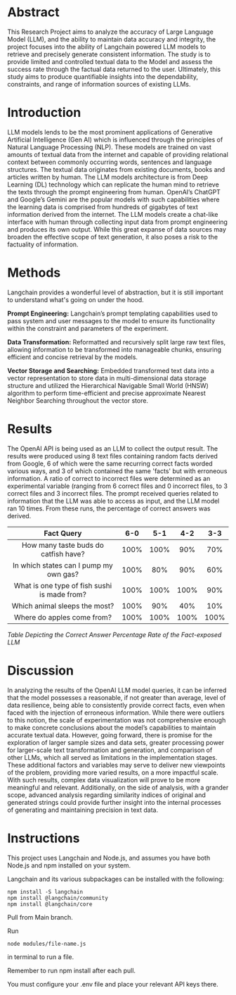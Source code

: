 # Abstract

This Research Project aims to analyze the accuracy of Large Language Model (LLM), and the ability to maintain data accuracy and integrity, the project focuses into the ability of Langchain powered LLM models to retrieve and precisely generate consistent information. The study is to provide limited and controlled textual data to the Model and assess the success rate through the  factual data returned to the user. Ultimately, this study aims to produce quantifiable insights into the dependability, constraints, and range of information sources of existing LLMs.

# Introduction

LLM models lends to be the most prominent applications of Generative Artificial Intelligence (Gen AI) which is influenced through the principles of Natural Language Processing (NLP). These models are trained on vast amounts of textual data from the internet and capable of providing relational context between commonly occurring words, sentences and language structures. The textual data originates from existing documents, books and articles written by human. The LLM models architecture is from Deep Learning (DL) technology which can replicate the human mind to retrieve the texts through the prompt engineering from human. OpenAI’s ChatGPT and Google’s Gemini are the popular models with such capabilities where the learning data is comprised from hundreds of gigabytes of text information derived from the internet. The LLM models create a chat-like interface with human through collecting input data from prompt engineering  and produces its own output. While this great expanse of data sources may broaden the effective scope of text generation, it also poses a risk to the factuality of information.

# Methods

Langchain provides a wonderful level of abstraction, but it is still important to understand what's going on under the hood.

__Prompt Engineering:__ 
Langchain’s prompt templating capabilities used to pass system and user messages to the model to ensure its functionality within the constraint and parameters of the experiment.

__Data Transformation:__ 
Reformatted and recursively split large raw text files, allowing information to be transformed into manageable chunks, ensuring efficient and concise retrieval by the models.

__Vector Storage and Searching:__ 
Embedded transformed text data into a vector representation to store data in multi-dimensional data storage structure and utilized the Hierarchical Navigable Small World (HNSW) algorithm to perform time-efficient and precise approximate Nearest Neighbor Searching throughout the vector store.

# Results

The OpenAI API is being used as an LLM to collect the output result. The results were produced using 8 text files containing random facts derived from Google, 6 of which were the same recurring correct facts worded various ways, and 3 of which contained the same 'facts' but with erroneous information. A ratio of correct to incorrect files were determined as an experimental variable (ranging from 6 correct files and 0 incorrect files, to 3 correct files and 3 incorrect files. 
The prompt received queries related to information that the LLM was able to access as input, and the LLM model ran 10 times. From these runs, the percentage of correct answers was derived.


| Fact Query                                   |       6-0     |    5-1    |    4-2  |    3-3   |
| :-------------------------------------------:|:-------------:| :--------:|:-------:|:--------:|
| How many taste buds do catfish have?         | 100%          |    100%   |   90%   |   70%    |
| In which states can I pump my own gas?       | 100%          |    80%    |   90%   |   60%    |
| What is one type of fish sushi is made from? | 100%          |    100%   |  100%   |   90%    |
| Which animal sleeps the most?                | 100%          |    90%    |   40%   |   10%    |
| Where do apples come from?                   | 100%          |    100%   |  100%   |   100%   |

_Table Depicting the Correct Answer Percentage Rate of the Fact-exposed LLM_

# Discussion

In analyzing the results of the OpenAI LLM model queries, it can be inferred that the model possesses a reasonable, if not greater than average, level of data resilience, being able to consistently provide correct facts, even when faced with the injection of erroneous information. While there were outliers to this notion, the scale of experimentation was not comprehensive enough to make concrete conclusions about the model’s capabilities to maintain accurate textual data.
However, going forward, there is promise for the exploration of larger sample sizes and data sets, greater processing power for larger-scale text transformation and generation, and comparison of other LLMs, which all served as limitations in the implementation stages. These additional factors and variables may serve to deliver new viewpoints of the problem, providing more varied results, on a more impactful scale. With such results, complex data visualization will prove to be more meaningful and relevant. 
Additionally, on the side of analysis, with a grander scope, advanced analysis regarding similarity indices of original and generated strings could provide further insight into the internal processes of generating and maintaining precision in text data. 


# Instructions

This project uses Langchain and Node.js, and assumes you have both Node.js and npm installed on your system.

Langchain and its various subpackages can be installed with the following:

```
npm install -S langchain
npm install @langchain/community
npm install @langchain/core
```

Pull from Main branch.

Run 
```
node modules/file-name.js
```
in terminal to run a file.

Remember to run npm install after each pull.

You must configure your .env file and place your relevant API keys there.

